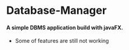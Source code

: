 # Database-Manager

#### A simple DBMS application build with javaFX.

* Some of features are still not working


